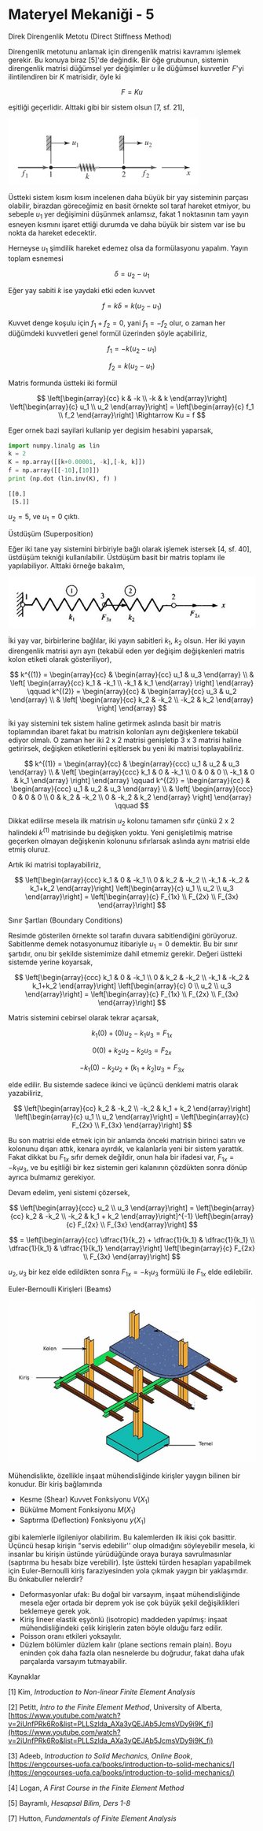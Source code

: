 # Materyel Mekaniği - 5

Direk Direngenlik Metotu (Direct Stiffness Method)

Direngenlik metotunu anlamak için direngenlik matrisi kavramını işlemek
gerekir. Bu konuya biraz [5]'de değindik. Bir öğe grubunun, sistemin direngenlik
matrisi düğümsel yer değişimler $u$ ile düğümsel kuvvetler $F$'yi ilintilendiren
bir $K$ matrisidir, öyle ki

$$
F = K u
$$

eşitliği geçerlidir. Alttaki gibi bir sistem olsun [7, sf. 21],

![](phy_020_strs_02_01.jpg)

Üstteki sistem kısım kısım incelenen daha büyük bir yay sisteminin parçası
olabilir, birazdan göreceğimiz en basit örnekte sol taraf hareket etmiyor, bu
sebeple $u_1$ yer değişimini düşünmek anlamsız, fakat 1 noktasının tam yayın
esneyen kısmını işaret ettiği durumda ve daha büyük bir sistem var ise bu nokta
da hareket edecektir.

Herneyse $u_1$ şimdilik hareket edemez olsa da formülasyonu yapalım. Yayın
toplam esnemesi

$$
\delta = u_2 - u_1
$$

Eğer yay sabiti $k$ ise yaydaki etki eden kuvvet

$$
f = k \delta = k (u_2 - u_1)
$$

Kuvvet denge koşulu için $f_1 + f_2  = 0$, yani $f_1 = -f_2$ olur, o zaman
her düğümdeki kuvvetleri genel formül üzerinden şöyle açabiliriz,

$$
f_1 = -k (u_2 - u_1)
$$

$$
f_2 = k(u_2 - u_1)
$$

Matris formunda üstteki iki formül

$$
\left[\begin{array}{cc}
k & -k \\ -k & k
\end{array}\right]
\left[\begin{array}{c}
u_1 \\ u_2 
\end{array}\right] =
\left[\begin{array}{c}
f_1 \\ f_2 
\end{array}\right]  \Rightarrow
Ku = f
$$

Eger ornek bazi sayilari kullanip yer degisim hesabini yaparsak,

```python
import numpy.linalg as lin
k = 2
K = np.array([[k+0.00001, -k],[-k, k]])
f = np.array([[-10],[10]])
print (np.dot (lin.inv(K), f) )
```

```
[[0.]
 [5.]]
```

$u_2 = 5$, ve $u_1 = 0$ çıktı.

Üstdüşüm (Superposition)

Eğer iki tane yay sistemini birbiriyle bağlı olarak işlemek istersek [4, sf. 40],
üstdüşüm tekniği kullanılabilir. Üstdüşüm basit bir matris toplamı ile
yapılabiliyor. Alttaki örneğe bakalım,

![](phy_020_strs_02_02.jpg)

İki yay var, birbirlerine bağlılar, iki yayın sabitleri $k_1$, $k_2$
olsun. Her iki yayın direngenlik matrisi ayrı ayrı (tekabül eden yer değişim
değişkenleri matris kolon etiketi olarak gösteriliyor),

$$
k^{(1)} =
\begin{array}{cc} & \begin{array}{cc} u_1 & u_3 \end{array} \\ &
\left[
\begin{array}{cc}
k_1 & -k_1 \\ -k_1 & k_1
\end{array}
\right]
\end{array} 
\qquad
k^{(2)} =
\begin{array}{cc} & \begin{array}{cc} u_3 & u_2 \end{array} \\ &
\left[
\begin{array}{cc}
k_2 & -k_2 \\ -k_2 & k_2
\end{array}
\right]
\end{array}
$$

İki yay sistemini tek sistem haline getirmek aslında basit bir matris
toplamından ibaret fakat bu matrisin kolonları aynı değişkenlere tekabül ediyor
olmalı. O zaman her iki 2 x 2 matrisi genişletip 3 x 3 matrisi haline
getirirsek, değişken etiketlerini eşitlersek bu yeni iki matrisi
toplayabiliriz.

$$
k^{(1)} =
\begin{array}{cc} & \begin{array}{ccc} u_1 & u_2 & u_3 \end{array} \\ &
\left[
\begin{array}{ccc}
k_1 & 0 & -k_1 \\
0 & 0 & 0 \\
-k_1 & 0 & k_1
\end{array}
\right]
\end{array} \qquad
k^{(2)} =
\begin{array}{cc} & \begin{array}{ccc} u_1 & u_2 & u_3 \end{array} \\ &
\left[
\begin{array}{ccc}
0 & 0 & 0 \\
0 & k_2 & -k_2 \\
0 & -k_2 & k_2
\end{array}
\right]
\end{array} \qquad
$$

Dikkat edilirse mesela ilk matrisin $u_2$ kolonu tamamen sıfır çünkü 2 x 2
halindeki $k^{(1)}$ matrisinde bu değişken yoktu. Yeni genişletilmiş matrise
geçerken olmayan değişkenin kolonunu sıfırlarsak aslında aynı matrisi elde etmiş
oluruz.

Artık iki matrisi toplayabiliriz,

$$
\left[\begin{array}{ccc}
k_1 & 0 & -k_1 \\
0 & k_2 & -k_2 \\
-k_1 & -k_2 & k_1+k_2
\end{array}\right]
\left[\begin{array}{c}
u_1 \\ u_2 \\ u_3
\end{array}\right] =
\left[\begin{array}{c}
F_{1x} \\ F_{2x} \\ F_{3x}
\end{array}\right]
$$

Sınır Şartları (Boundary Conditions)

Resimde gösterilen örnekte sol tarafın duvara sabitlendiğini görüyoruz.
Sabitlenme demek notasyonumuz itibariyle $u_1 = 0$ demektir. Bu bir
sınır şartıdır, onu bir şekilde sistemimize dahil etmemiz gerekir.
Değeri üstteki sistemde yerine koyarsak,

$$
\left[\begin{array}{ccc}
k_1 & 0 & -k_1 \\
0 & k_2 & -k_2 \\
-k_1 & -k_2 & k_1+k_2
\end{array}\right]
\left[\begin{array}{c}
0 \\ u_2 \\ u_3
\end{array}\right] =
\left[\begin{array}{c}
F_{1x} \\ F_{2x} \\ F_{3x}
\end{array}\right]
$$

Matris sistemini cebirsel olarak tekrar açarsak,

$$
k_1(0) + (0) u_2 - k_1 u_3 = F_{1x}
$$

$$
0(0) + k_2 u_2 - k_2 u_3 = F_{2x}
$$

$$
-k_1 (0) - k_2 u_2 + (k_1+k_2) u_3 = F_{3x}
$$

elde edilir. Bu sistemde sadece ikinci ve üçüncü denklemi matris olarak
yazabiliriz,

$$
\left[\begin{array}{cc}
k_2 & -k_2 \\ -k_2 & k_1 + k_2 
\end{array}\right]
\left[\begin{array}{c}
u_1 \\ u_2
\end{array}\right] =
\left[\begin{array}{c}
F_{2x} \\ F_{3x}
\end{array}\right]
$$

Bu son matrisi elde etmek için bir anlamda önceki matrisin birinci satırı ve
kolonunu dışarı attık, kenara ayırdık, ve kalanlarla yeni bir sistem yarattık.
Fakat dikkat bu $F_{1x}$ sıfır demek değildir, onun hala bir ifadesi var,
$F_{1x} = -k_1 u_3$, ve bu eşitliği bir kez sistemin geri kalanının çözdükten
sonra dönüp ayrıca bulmamız gerekiyor.

Devam edelim, yeni sistemi çözersek,

$$
\left[\begin{array}{ccc}
u_2 \\ u_3
\end{array}\right] =
\left[\begin{array}{cc}
k_2 & -k_2 \\ -k_2 & k_1 + k_2 
\end{array}\right]^{-1}
\left[\begin{array}{c}
F_{2x} \\ F_{3x}
\end{array}\right]
$$

$$
= \left[\begin{array}{cc}
\dfrac{1}{k_2} + \dfrac{1}{k_1} & \dfrac{1}{k_1} \\
\dfrac{1}{k_1} & \dfrac{1}{k_1} 
\end{array}\right]
\left[\begin{array}{c}
F_{2x} \\ F_{3x}
\end{array}\right]
$$

$u_2,u_3$ bir kez elde edildikten sonra $F_{1x} = -k_1 u_3$ formülü
ile $F_{1x}$ elde edilebilir.

Euler-Bernoulli Kirişleri (Beams)

![](phy_020_strs_02_09.jpg)

Mühendislikte, özellikle inşaat mühendisliğinde kirişler yaygın bilinen
bir konudur. Bir kiriş bağlamında


   * Kesme (Shear) Kuvvet Fonksiyonu $V(X_1)$
   * Bükülme Moment Fonksiyonu $M(X_1)$
   * Saptırma (Deflection) Fonksiyonu $y(X_1)$


gibi kalemlerle ilgileniyor olabilirim. Bu kalemlerden ilk ikisi çok basittir.
Üçüncü hesap kirişin "servis edebilir'' olup olmadığını söyleyebilir mesela, ki
insanlar bu kirişin üstünde yürüdüğünde oraya buraya savrulmasınlar (saptırma bu
hesabı bize verebilir). İşte üstteki türden hesapları yapabilmek için
Euler-Bernoulli kiriş faraziyesinden yola çıkmak yaygın bir yaklaşımdır.  Bu
önkabuller nelerdir?


   * Deformasyonlar ufak: Bu doğal bir varsayım, inşaat mühendisliğinde
     mesela eğer ortada bir deprem yok ise çok büyük şekil değişiklikleri
     beklemeye gerek yok. 
   * Kiriş lineer elastik eşyönlü (isotropic) maddeden yapılmış: inşaat
     mühendisliğindeki çelik kirişlerin zaten böyle olduğu farz edilir.
   * Poisson oranı etkileri yoksayılır.
   * Düzlem bölümler düzlem kalır (plane sections remain plain). Boyu
     eninden çok daha fazla olan nesnelerde bu doğrudur, fakat daha ufak
     parçalarda varsayım tutmayabilir.


Kaynaklar

[1] Kim, *Introduction to Non-linear Finite Element Analysis*

[2] Petitt, *Intro to the Finite Element Method*, University of Alberta,
    [https://www.youtube.com/watch?v=2iUnfPRk6Ro&list=PLLSzlda_AXa3yQEJAb5JcmsVDy9i9K_fi](https://www.youtube.com/watch?v=2iUnfPRk6Ro&list=PLLSzlda_AXa3yQEJAb5JcmsVDy9i9K_fi)
    
[3] Adeeb, *Introduction to Solid Mechanics, Online Book*,
    [https://engcourses-uofa.ca/books/introduction-to-solid-mechanics/](https://engcourses-uofa.ca/books/introduction-to-solid-mechanics/)

[4] Logan, *A First Course in the Finite Element Method*

[5] Bayramlı, *Hesapsal Bilim, Ders 1-8*

[7] Hutton, *Fundamentals of Finite Element Analysis*



